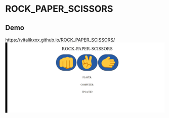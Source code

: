 # ROCK_PAPER_SCISSORS
## Demo

https://vitalikxxx.github.io/ROCK_PAPER_SCISSORS/
![Animation](https://github.com/VITALIKXXX/ROCK_PAPER_SCISSORS/blob/21a3fa85598dcd2cf76b56befcd87053f55f7907/Animation%20%20NEWwww1.gif)
